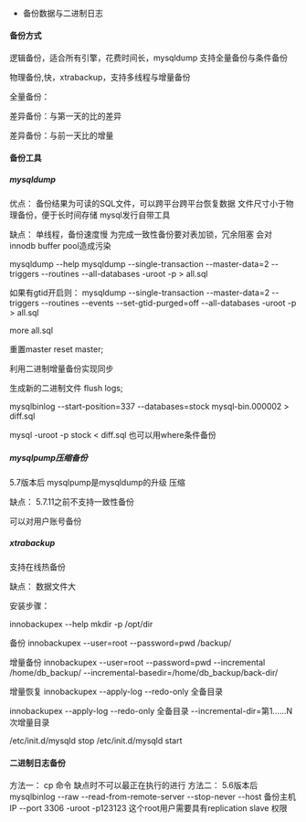 ####
- 备份数据与二进制日志

#### 备份方式
逻辑备份，适合所有引擎，花费时间长，mysqldump
支持全量备份与条件备份


物理备份,快，xtrabackup，支持多线程与增量备份


全量备份：

差异备份：与第一天的比的差异

差异备份：与前一天比的增量



#### 备份工具
##### mysqldump
优点：
备份结果为可读的SQL文件，可以跨平台跨平台恢复数据
文件尺寸小于物理备份，便于长时间存储
mysql发行自带工具

缺点：
单线程，备份速度慢
为完成一致性备份要对表加锁，冗余阻塞
会对innodb buffer pool造成污染

mysqldump --help
mysqldump  --single-transaction --master-data=2 --triggers --routines --all-databases -uroot -p > all.sql

如果有gtid开启则：
mysqldump  --single-transaction --master-data=2 --triggers --routines --events --set-gtid-purged=off --all-databases -uroot -p > all.sql

more all.sql

重置master
reset master;

利用二进制增量备份实现同步

生成新的二进制文件
flush logs;

mysqlbinlog --start-position=337 --databases=stock mysql-bin.000002 > diff.sql

mysql -uroot -p stock < diff.sql
也可以用where条件备份

##### mysqlpump压缩备份
5.7版本后
mysqlpump是mysqldump的升级
压缩

缺点：
5.7.11之前不支持一致性备份


可以对用户账号备份

##### xtrabackup
支持在线热备份


缺点：
数据文件大


安装步骤：

innobackupex --help
mkdir -p /opt/dir

备份
innobackupex --user=root --password=pwd /backup/


增量备份
innobackupex --user=root --password=pwd --incremental /home/db_backup/ --incremental-basedir=/home/db_backup/back-dir/

增量恢复
innobackupex --apply-log --redo-only 全备目录

innobackupex --apply-log --redo-only 全备目录 --incremental-dir=第1……N次增量目录


/etc/init.d/mysqld stop
/etc/init.d/mysqld start


#### 二进制日志备份
方法一：
cp 命令
缺点时不可以最正在执行的进行
方法二：
5.6版本后
mysqlbinlog --raw --read-from-remote-server --stop-never --host 备份主机IP --port 3306 -uroot -p123123
这个root用户需要具有replication slave 权限
